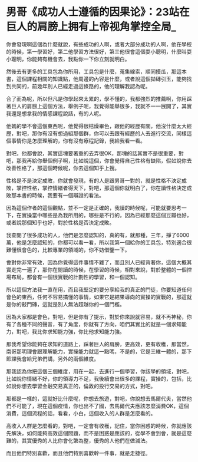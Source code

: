 # 男哥《成功人士遵循的因果论》：23站在巨人的肩膀上拥有上帝视角掌控全局_

你會發現啊這個為什麼就說，有些成功的人啊，或者大部分成功的人啊，他在學校的時候，第一學習好，第二他學習方法很好，第三他很會這個耍小聰明，什麼叫耍小聰明，你能夠有機會去，我點你一下你立刻就明白。

然後去有更多的工具包為你所用，工具包是什麼，蒐集線索，順同摸瓜，那這本書，這個課程相關的知識點，他周邊的內容是什麼，或者說這個拋磚引玉，能夠找到共同的，前幾年別人已經走過這條路的，他的理解我認為呢。

合了而為呢，所以但凡是你學起來太累的，學不懂的，我都強烈的推薦啊，你用踩著巨人的肩膀上這個方法，舉例子呢，我覺得能舉很多，我就不一一展開了，其實我還是想拿我的情感課程說話，有的人呢。

他媽的學不會這個東西呢，他覺得很枯燥畢色，跟他的經歷有關，他沒什麼太大經歷，對吧，那你有沒有想過組那個群，你可以去跟有經歷的人去進行交流，同樣這個事情你是怎麼理解的，你有沒有療程記錄，我給我看一看。

對吧，他都會說，其實這塊要著重的去弄很OK，那塊的話其實不是很重要，對吧，那我再給你舉個例子啊，比如說這個，你會覺得自己性格有缺陷，假如說你去改善性格了，那這個時候呢，你去這個知乎上搜。

性格是不是決定成敗，你就會發現，有的人是跟男哥一對的，就是性格不決定成敗，掌控性格，掌控情緒者得天下，對吧，那這個你就明白了，你在讀性格決定成敗那本書的時候，我要有一個辯證的看法。

因為這個作者的這個觀點，並不一定是正確的，我讀的時候呢，可能就要思考一下，在實操當中哪些是為我所用的，哪些是不行的，因為已經那麼這個豆瓣也好，或者說那個知乎也好，對於性格是否決定成敗。

我查閱了很多成功的人，他們是怎麼認知的，真的有，就那種，三年，掙了6000萬，他是怎麼認知的，你都可以看一看，所以我第一個給你的工具包，特別適合很難懂很會色的，比較專業的領域的，你不妨借鑒一下。

會對你非常有效，因為你覺得這件事情不難了，而且別人已經背著你，這個大概其實走完一遍了，那你在閱讀的時候，在學習的時候，相對來說，對於整體的一個控場布局，都會有一個很實戰的計劃性的學習，和一個認知。

所以這個方法我一直在用，而且我堅定的要分享給我的真正的門徒，你要知道任何會色的東西，任何不容易搞懂的事情，如果它是結果導向的實操的實戰的，那這就是你的敲門磚，這就是別人無法超越你的一個門檻。

因為大家都是會色，對吧，但是你有了提示，對於你來說就容易，就不再神秘，你有了各種不同的聲音，有了角度，你就有了方向，咱們其實比的就是一個求知能力，對吧，我比你求知能力強，你比他求知能力強。

那我希望你能夠在求知的道路上，踩著巨人的肩膀，更高效，更有收穫，那當然，南哥那明理會跟理解能力，實操能力就這一點嗎，不是的，它是三維一體的，那下節課我會給兄弟們講，另外的兩個維度。

那我認為你把這個三個維度，用在一起，去進行一個學習，你該學的領域，對吧，比如說你情緒不好，你的領導力不足，我後續會出很多的課程，實操的，包括，比如說你想去學習金融交易真正的，倫敦的投行交易的方式，對吧。

那都是一樣的，這就好比什麼呢，你想去旅遊，對吧，你說想去馬爾代夫，當然他們不可能了，現在這個疫情，你也出不了國，去馬爾代夫應該怎麼消費OK，這個消費，這個流程的話，看看，小白，這個收入的人群是怎麼看的。

高收入人群是怎麼看的，對吧，一定會有收穫，記住，當你困惑的時候，你就應該先解決，如何能夠高效這個問題，而不是困惑是應該的，從學不會到會，就是這麼難的，其實優秀的人比你會化繁為整，優秀的人他們在做減法。

而且他們特別喜歡，而且他們特別喜歡幹一件事，就是走捷徑。